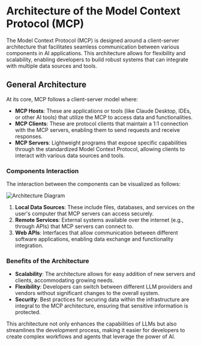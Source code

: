 # Architecture of the Model Context Protocol (MCP)

The Model Context Protocol (MCP) is designed around a client-server architecture that facilitates seamless communication between various components in AI applications. This architecture allows for flexibility and scalability, enabling developers to build robust systems that can integrate with multiple data sources and tools.

## General Architecture

At its core, MCP follows a client-server model where:

- **MCP Hosts**: These are applications or tools (like Claude Desktop, IDEs, or other AI tools) that utilize the MCP to access data and functionalities.
- **MCP Clients**: These are protocol clients that maintain a 1:1 connection with the MCP servers, enabling them to send requests and receive responses.
- **MCP Servers**: Lightweight programs that expose specific capabilities through the standardized Model Context Protocol, allowing clients to interact with various data sources and tools.

### Components Interaction

The interaction between the components can be visualized as follows:

![Architecture Diagram](../images/architecture.png)

1. **Local Data Sources**: These include files, databases, and services on the user's computer that MCP servers can access securely.
2. **Remote Services**: External systems available over the internet (e.g., through APIs) that MCP servers can connect to.
3. **Web APIs**: Interfaces that allow communication between different software applications, enabling data exchange and functionality integration.

### Benefits of the Architecture

- **Scalability**: The architecture allows for easy addition of new servers and clients, accommodating growing needs.
- **Flexibility**: Developers can switch between different LLM providers and vendors without significant changes to the overall system.
- **Security**: Best practices for securing data within the infrastructure are integral to the MCP architecture, ensuring that sensitive information is protected.

This architecture not only enhances the capabilities of LLMs but also streamlines the development process, making it easier for developers to create complex workflows and agents that leverage the power of AI.